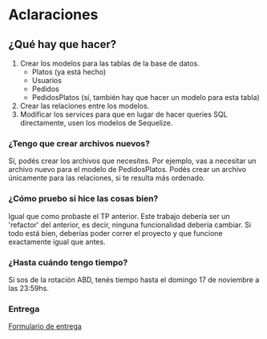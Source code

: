 # Aclaraciones

## ¿Qué hay que hacer?

1. Crear los modelos para las tablas de la base de datos.
    - Platos (ya está hecho)
    - Usuarios
    - Pedidos
    - PedidosPlatos (sí, también hay que hacer un modelo para esta tabla)
2. Crear las relaciones entre los modelos.
3. Modificar los services para que en lugar de hacer queries SQL directamente, usen los modelos de Sequelize.

### ¿Tengo que crear archivos nuevos?

Sí, podés crear los archivos que necesites. Por ejemplo, vas a necesitar un archivo nuevo para el modelo de PedidosPlatos. Podés crear un archivo únicamente para las relaciones, si te resulta más ordenado.

### ¿Cómo pruebo si hice las cosas bien?

Igual que como probaste el TP anterior. Este trabajo debería ser un 'refactor' del anterior, es decir, ninguna funcionalidad debería cambiar. Si todo está bien, deberías poder correr el proyecto y que funcione exactamente igual que antes.

### ¿Hasta cuándo tengo tiempo?

Si sos de la rotación ABD, tenés tiempo hasta el domingo 17 de noviembre a las 23:59hs.

### Entrega

[Formulario de entrega](https://forms.gle/ktF5TTGBrVE1w8E17)
